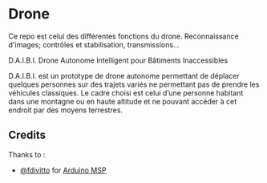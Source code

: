 # Drone
Ce repo est celui des différentes fonctions du drone.
Reconnaissance d'images; contrôles et stabilisation, transmissions...


D.A.I.B.I.
Drone Autonome Intelligent pour Bâtiments Inaccessibles

D.A.I.B.I. est un prototype de drone autonome permettant de déplacer quelques personnes sur des trajets variés ne permettant pas de prendre les véhicules classiques.
Le cadre choisi est celui d’une personne habitant dans une montagne ou en haute altitude et ne pouvant accéder à cet endroit par des moyens terrestres. 

## Credits
Thanks to : 
* [@fdivitto](https://github.com/fdivitto) for [Arduino MSP](https://github.com/fdivitto/MSP)
